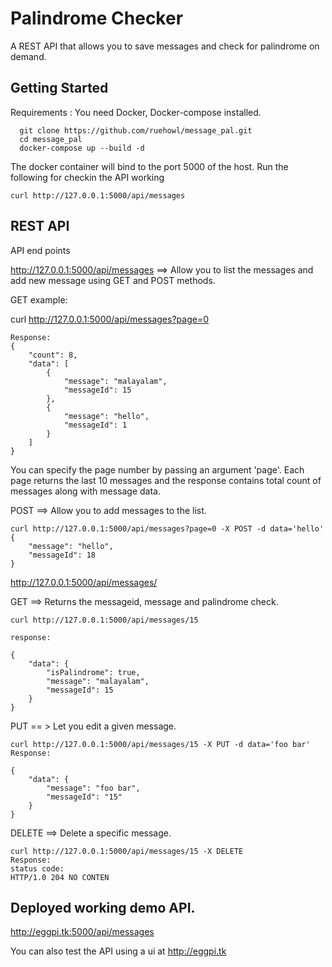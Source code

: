 # Palindrome Checker

A REST API that allows you to save messages and check for palindrome on demand.

## Getting Started

Requirements : You need Docker, Docker-compose installed.
```
  git clone https://github.com/ruehowl/message_pal.git
  cd message_pal
  docker-compose up --build -d
```
The docker container will bind to the port 5000 of the host.
Run the following for checkin the API working
```
curl http://127.0.0.1:5000/api/messages
```
## REST API

API end points

http://127.0.0.1:5000/api/messages   ==> Allow you to list the messages and add new message using GET and POST methods.

GET example:

curl http://127.0.0.1:5000/api/messages?page=0
```
Response:
{
    "count": 8,
    "data": [
        {
            "message": "malayalam",
            "messageId": 15
        },
        {
            "message": "hello",
            "messageId": 1
        }
    ]
}
```

You can specify the page number by passing an argument 'page'. Each page returns the last 10 messages and the response contains total count of messages along with message data.

POST  ==> Allow you to add messages to the list.
```
curl http://127.0.0.1:5000/api/messages?page=0 -X POST -d data='hello'
{
    "message": "hello",
    "messageId": 18
}
```


http://127.0.0.1:5000/api/messages/<messageId>

GET  ==> Returns the messageid, message and palindrome check.

```
curl http://127.0.0.1:5000/api/messages/15

response:

{
    "data": {
        "isPalindrome": true,
        "message": "malayalam",
        "messageId": 15
    }
}

```

PUT  == > Let you edit a given message.

```
curl http://127.0.0.1:5000/api/messages/15 -X PUT -d data='foo bar'
Response:

{
    "data": {
        "message": "foo bar",
        "messageId": "15"
    }
}
```

DELETE ==> Delete a specific message.

```
curl http://127.0.0.1:5000/api/messages/15 -X DELETE
Response:
status code:
HTTP/1.0 204 NO CONTEN
```


## Deployed working demo API.

http://eggpi.tk:5000/api/messages

You can also test the API using a ui at http://eggpi.tk
